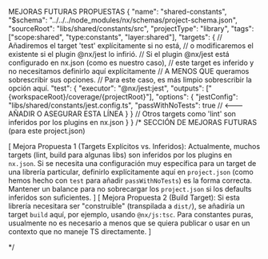 MEJORAS FUTURAS PROPUESTAS
{
  "name": "shared-constants",
  "$schema": "../../../node_modules/nx/schemas/project-schema.json",
  "sourceRoot": "libs/shared/constants/src",
  "projectType": "library",
  "tags": ["scope:shared", "type:constants", "layer:shared"],
  "targets": {
    // Añadiremos el target 'test' explícitamente si no está,
    // o modificaremos el existente si el plugin @nx/jest lo infirió.
    // Si el plugin @nx/jest está configurado en nx.json (como es nuestro caso),
    // este target es inferido y no necesitamos definirlo aquí explícitamente
    // A MENOS QUE queramos sobrescribir sus opciones.
    // Para este caso, es más limpio sobrescribir la opción aquí.
    "test": {
      "executor": "@nx/jest:jest",
      "outputs": ["{workspaceRoot}/coverage/{projectRoot}"],
      "options": {
        "jestConfig": "libs/shared/constants/jest.config.ts",
        "passWithNoTests": true // <--- AÑADIR O ASEGURAR ESTA LÍNEA
      }
    }
    // Otros targets como 'lint' son inferidos por los plugins en nx.json
  }
}
/* SECCIÓN DE MEJORAS FUTURAS (para este project.json)

[
  Mejora Propuesta 1 (Targets Explícitos vs. Inferidos): Actualmente, muchos targets (lint, build para algunas libs) son inferidos por los plugins en `nx.json`. Si se necesita una configuración muy específica para un target de una librería particular, definirlo explícitamente aquí en `project.json` (como hemos hecho con `test` para añadir `passWithNoTests`) es la forma correcta. Mantener un balance para no sobrecargar los `project.json` si los defaults inferidos son suficientes.
]
[
  Mejora Propuesta 2 (Build Target): Si esta librería necesitara ser "construible" (transpilada a `dist/`), se añadiría un target `build` aquí, por ejemplo, usando `@nx/js:tsc`. Para constantes puras, usualmente no es necesario a menos que se quiera publicar o usar en un contexto que no maneje TS directamente.
]

*/
